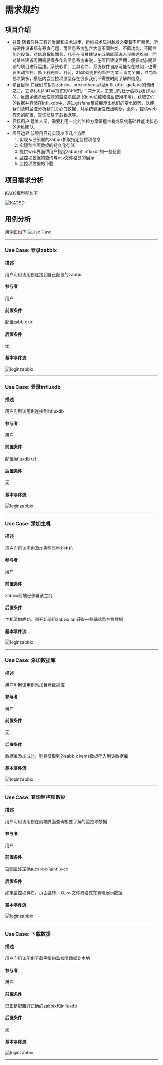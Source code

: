 # 需求规约

## 项目介绍

- 背景
随着软件工程的发展和技术进步，运维技术显得越发必要和不可替代。所有硬件设备都有寿命问题，而信息系统包含大量不同种类、不同功能、不同性能的设备，对信息系统而言，几乎在项目建设完成后即需进入项目运维期，而对某些建设周期需要很多年的信息系统来说，在项目建设后期，便要对前期建设的项目进行运维。系统软件、工具软件、系统软件自身可能存在缺陷，也需要主动监控、修正和完善。目前，zabbix提供的监控方案丰富而全面，然而监控项繁多，模版内含监控项原型存在很多我们不需要时刻了解的信息。
- 项目目标
在我们前期对zabbix、prometheus以及influxdb、grafana的调研之后，尝试利用zabbix提供的API进行二次开发，主要目的在于选取我们关心的、反应系统基础性能的监控项信息(如cpu负载和磁盘使用率等)，获取它们的数据并存储在influxdb中，通过grafana反应展示出他们的变化趋势，以便我们及时监控分析我们关心的数据，对系统健康性做出判断。此外，提供web界面的配置、查询以及下载数据等。
- 目标用户
运维人员，需要利用一定的监控方案掌握主机或系统基础性能或状态的运维团队。
- 项目边界
该项目目前实现以下几个方面
    1. 实现从已部署的zabbix抓取指定监控项信息
    2. 实现监控项数据的持久化存储
    3. 提供web界面供用户指定zabbix和influxdb的一些配置
    4. 监控项数据的查询与csv文件格式的展示
    5. 监控项数据的下载

## 项目需求分析

KAOS模型图如下

![KAOSD](https://raw.githubusercontent.com/VVphe/ZabbixWatcherDoc/master/images/KAOSD.png)

## 用例分析

用例图如下
![Use Case](https://raw.githubusercontent.com/VVphe/ZabbixWatcherDoc/master/images/usecase.png)

---

### Use Case: 登录zabbix

#### 描述

用户利用该用例连接到自己配置的zabbix

#### 参与者

用户

#### 前置条件

配置zabbix url

#### 后置条件

无

#### 基本事件流

![loginzabbix](https://raw.githubusercontent.com/VVphe/ZabbixWatcherDoc/master/images/loginzabbix.png)


---

### Use Case: 登录influxdb

#### 描述

用户利用该用例连接到influxdb

#### 参与者

用户

#### 前置条件

配置influxdb url

#### 后置条件

无

#### 基本事件流

![loginzabbix](https://raw.githubusercontent.com/VVphe/ZabbixWatcherDoc/master/images/logininflux.png)


---

### Use Case: 添加主机

#### 描述

用户利用该用例添加需要监控的主机

#### 参与者

用户

#### 前置条件

zabbix前端已部署该主机

#### 后置条件

主机添加成功，则开始调用zabbix api获取一些基础监控项数据

#### 基本事件流

![loginzabbix](https://raw.githubusercontent.com/VVphe/ZabbixWatcherDoc/master/images/confighost.png)


---

### Use Case: 添加数据库

#### 描述

用户利用该用例添加目标数据库

#### 参与者

用户

#### 前置条件

无

#### 后置条件

数据库添加成功，则将获取到的zabbix items数据存入到该数据库

#### 基本事件流

![loginzabbix](https://raw.githubusercontent.com/VVphe/ZabbixWatcherDoc/master/images/configdb.png)


---

### Use Case: 查询监控项数据

#### 描述

用户利用该用例在前端界面查询想要了解的监控项数据

#### 参与者

用户

#### 前置条件

已配置好正确的zabbix和influxdb

#### 后置条件

如果监控项存在，页面跳转，以csv文件的格式在前端展示数据

#### 基本事件流

![loginzabbix](https://raw.githubusercontent.com/VVphe/ZabbixWatcherDoc/master/images/searchitem.png)


---

### Use Case: 下载数据

#### 描述

用户利用该用例下载需要的监控项数据到本地

#### 参与者

用户

#### 前置条件

已正确配置好正确的zabbix和influxdb

#### 后置条件

无

#### 基本事件流

![loginzabbix](https://raw.githubusercontent.com/VVphe/ZabbixWatcherDoc/master/images/download.png)


---